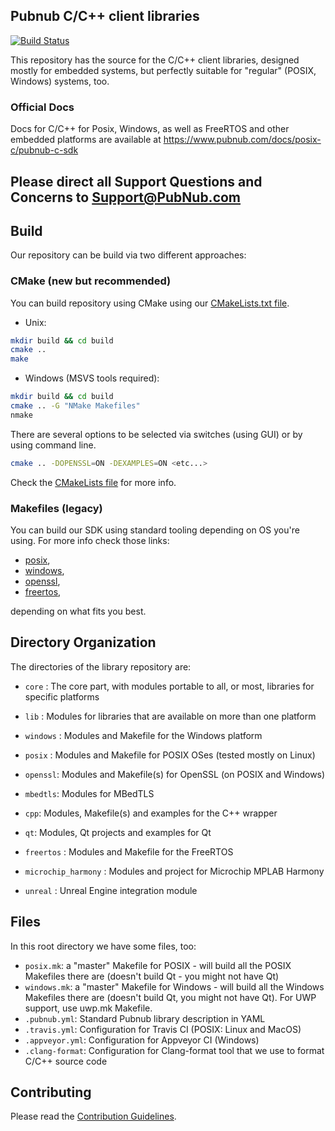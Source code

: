 ## Pubnub C/C++ client libraries

[![Build Status](https://travis-ci.com/pubnub/c-core.svg?branch=master)](https://travis-ci.com/pubnub/c-core)

This repository has the source for the C/C++ client libraries,
designed mostly for embedded systems, but perfectly suitable for
"regular" (POSIX, Windows) systems, too.

### Official Docs 
Docs for C/C++ for Posix, Windows, as well as FreeRTOS and other embedded platforms are available at 
https://www.pubnub.com/docs/posix-c/pubnub-c-sdk

## Please direct all Support Questions and Concerns to Support@PubNub.com

## Build 

Our repository can be build via two different approaches:

### CMake (new but recommended)

You can build repository using CMake using our [CMakeLists.txt file](CMakeLists.txt). 

- Unix:
```sh
mkdir build && cd build
cmake ..
make
```

- Windows (MSVS tools required):
```sh 
mkdir build && cd build
cmake .. -G "NMake Makefiles"
nmake 
```

There are several options to be selected via switches (using GUI) or by using command line.
```sh 
cmake .. -DOPENSSL=ON -DEXAMPLES=ON <etc...>
```

Check the [CMakeLists file](CMakeLists.txt) for more info.

### Makefiles (legacy)

You can build our SDK using standard tooling depending on OS you're using. 
For more info check those links:

- [posix](posix/README.md),
- [windows](windows/README.md),
- [openssl](openssl/README.md),
- [freertos](freertos/README.md),

depending on what fits you best. 

## Directory Organization

The directories of the library repository are:

- `core` : The core part, with modules portable to all, or most, libraries for
  specific platforms

- `lib` : Modules for libraries that are available on more than one platform

- `windows` : Modules and Makefile for the Windows platform

- `posix` : Modules and Makefile for POSIX OSes (tested mostly on Linux)

- `openssl`: Modules and Makefile(s) for OpenSSL (on POSIX and Windows)

- `mbedtls`: Modules for MBedTLS

- `cpp`: Modules, Makefile(s) and examples for the C++ wrapper

- `qt`: Modules, Qt projects and examples for Qt

- `freertos` : Modules and Makefile for the FreeRTOS

- `microchip_harmony` : Modules and project for Microchip MPLAB Harmony

- `unreal` : Unreal Engine integration module

  
## Files

In this root directory we have some files, too:

- `posix.mk`: a "master" Makefile for POSIX - will build all the POSIX
  Makefiles there are (doesn't build Qt - you might not have Qt)
- `windows.mk`: a "master" Makefile for Windows - will build all the 
  Windows Makefiles there are (doesn't build Qt, you might not have Qt). For UWP support, use uwp.mk Makefile.
- `.pubnub.yml`: Standard Pubnub library description in YAML
- `.travis.yml`: Configuration for Travis CI (POSIX: Linux and MacOS)
- `.appveyor.yml`: Configuration for Appveyor CI (Windows)
- `.clang-format`: Configuration for Clang-format tool that we use to format
  C/C++ source code

  
## Contributing

Please read the [Contribution Guidelines](CONTRIBUTING.md).

